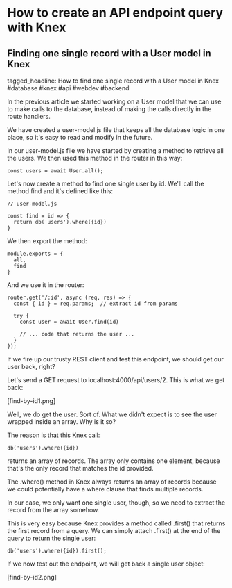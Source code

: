 
# How to create an API endpoint query with Knex
## Finding one single record with a User model in Knex

tagged_headline: How to find one single record with a User model in Knex #database #knex #api #webdev #backend


In the previous article we started working on a User model that we can use to make calls to the database, instead of making the calls directly in the route handlers.

We have created a user-model.js file that keeps all the database logic in one place, so it's easy to read and modify in the future.

In our user-model.js file we have started by creating a method to retrieve all the users. 
We then used this method in the router in this way:

```
const users = await User.all();
```

Let's now create a method to find one single user by id. We'll call the method find and it's defined like this:

```
// user-model.js

const find = id => {
  return db('users').where({id})
}
```

We then export the method:

```
module.exports = {
  all,
  find
}
```

And we use it in the router:

```
router.get('/:id', async (req, res) => {
  const { id } = req.params;  // extract id from params

  try {
    const user = await User.find(id)

    // ... code that returns the user ...
  } 
});
```

If we fire up our trusty REST client and test this endpoint, we should get our user back, right?

Let's send a GET request to localhost:4000/api/users/2. This is what we get back:

[find-by-id1.png]

Well, we do get the user. Sort of.
What we didn't expect is to see the user wrapped inside an array. Why is it so?

The reason is that this Knex call:

```
db('users').where({id})
```

returns an array of records. The array only contains one element, because that's the only record that matches the id provided.

The .where() method in Knex always returns an array of records because we could potentially have a where clause that finds multiple records.

In our case, we only want one single user, though, so we need to extract the record from the array somehow.

This is very easy because Knex provides a method called .first() that returns the first record from a query. We can simply attach .first() at the end of the query to return the single user:

```
db('users').where({id}).first();
```

If we now test out the endpoint, we will get back a single user object:

[find-by-id2.png]
